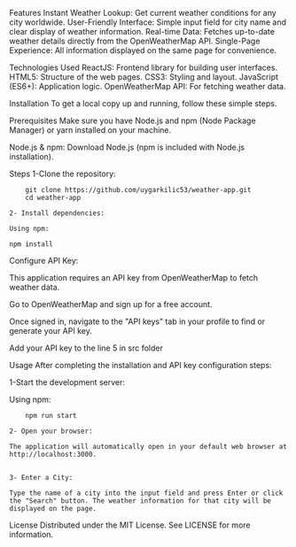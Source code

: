 Features
Instant Weather Lookup: Get current weather conditions for any city worldwide.
User-Friendly Interface: Simple input field for city name and clear display of weather information.
Real-time Data: Fetches up-to-date weather details directly from the OpenWeatherMap API.
Single-Page Experience: All information displayed on the same page for convenience.

Technologies Used
ReactJS: Frontend library for building user interfaces.
HTML5: Structure of the web pages.
CSS3: Styling and layout.
JavaScript (ES6+): Application logic.
OpenWeatherMap API: For fetching weather data.

Installation
To get a local copy up and running, follow these simple steps.

Prerequisites
Make sure you have Node.js and npm (Node Package Manager) or yarn installed on your machine.

Node.js & npm: Download Node.js (npm is included with Node.js installation).

Steps
1-Clone the repository:

```
    git clone https://github.com/uygarkilic53/weather-app.git
    cd weather-app

2- Install dependencies:

Using npm:
```

    npm install

Configure API Key:

This application requires an API key from OpenWeatherMap to fetch weather data.

Go to OpenWeatherMap and sign up for a free account.

Once signed in, navigate to the "API keys" tab in your profile to find or generate your API key.

Add your API key to the line 5 in src folder

Usage
After completing the installation and API key configuration steps:

1-Start the development server:

Using npm:

```
    npm run start

2- Open your browser:

The application will automatically open in your default web browser at http://localhost:3000.


3- Enter a City:

Type the name of a city into the input field and press Enter or click the "Search" button. The weather information for that city will be displayed on the page.
```

License
Distributed under the MIT License. See LICENSE for more information.
